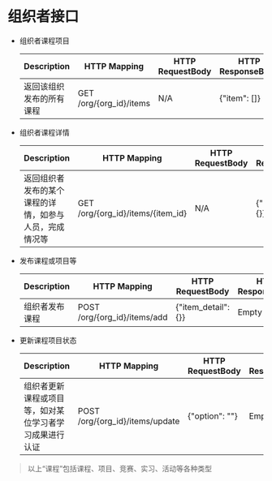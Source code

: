 # 组织者接口

- 组织者课程项目

  | Description              | HTTP Mapping            | HTTP RequestBody | HTTP ResponseBody |
  | ------------------------ | ----------------------- | ---------------- | ----------------- |
  | 返回该组织发布的所有课程 | GET /org/{org_id}/items | N/A              | {"item": []}      |




- 组织者课程详情

  | Description                                            | HTTP Mapping                      | HTTP RequestBody | HTTP ResponseBody   |
  | ------------------------------------------------------ | --------------------------------- | ---------------- | ------------------- |
  | 返回组织者发布的某个课程的详情，如参与人员，完成情况等 | GET /org/{org_id}/items/{item_id} | N/A              | {"item_detail": {}} |




- 发布课程或项目等

  | Description    | HTTP Mapping                 | HTTP RequestBody    | HTTP ResponseBody |
  | -------------- | ---------------------------- | ------------------- | ----------------- |
  | 组织者发布课程 | POST /org/{org_id}/items/add | {"item_detail": {}} | Empty             |




- 更新课程项目状态

  | Description                                            | HTTP Mapping                    | HTTP RequestBody | HTTP ResponseBody |
  | ------------------------------------------------------ | ------------------------------- | ---------------- | ----------------- |
  | 组织者更新课程或项目等，如对某位学习者学习成果进行认证 | POST /org/{org_id}/items/update | {"option": ""}   | Empty             |



> 以上“课程”包括课程、项目、竞赛、实习、活动等各种类型